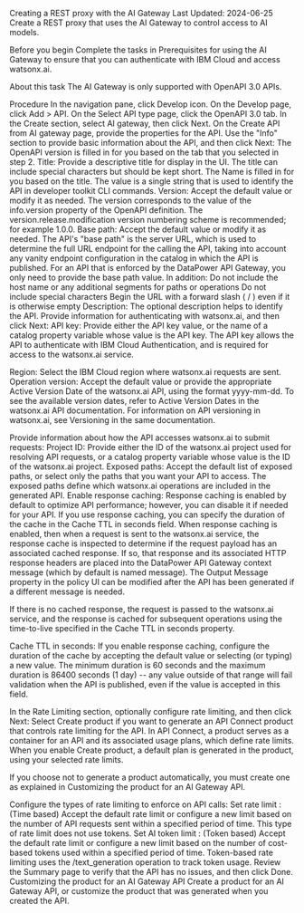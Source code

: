 Creating a REST proxy with the AI Gateway
Last Updated: 2024-06-25
Create a REST proxy that uses the AI Gateway to control access to AI models.

Before you begin
Complete the tasks in Prerequisites for using the AI Gateway to ensure that you can authenticate with IBM Cloud and access watsonx.ai.

About this task
The AI Gateway is only supported with OpenAPI 3.0 APIs.

Procedure
In the navigation pane, click Develop icon.
On the Develop page, click Add > API.
On the Select API type page, click the OpenAPI 3.0 tab.
In the Create section, select AI gateway, then click Next.
On the Create API from AI gateway page, provide the properties for the API.
Use the "Info" section to provide basic information about the API, and then click Next:
The OpenAPI version is filled in for you based on the tab that you selected in step 2.
Title: Provide a descriptive title for display in the UI. The title can include special characters but should be kept short.
The Name is filled in for you based on the title. The value is a single string that is used to identify the API in developer toolkit CLI commands.
Version: Accept the default value or modify it as needed. The version corresponds to the value of the info.version property of the OpenAPI definition. The version.release.modification version numbering scheme is recommended; for example 1.0.0.
Base path: Accept the default value or modify it as needed. The API's "base path" is the server URL, which is used to determine the full URL endpoint for the calling the API, taking into account any vanity endpoint configuration in the catalog in which the API is published. For an API that is enforced by the DataPower API Gateway, you only need to provide the base path value. In addition:
Do not include the host name or any additional segments for paths or operations
Do not include special characters
Begin the URL with a forward slash ( / ) even if it is otherwise empty
Description: The optional description helps to identify the API.
Provide information for authenticating with watsonx.ai, and then click Next:
API key: Provide either the API key value, or the name of a catalog property variable whose value is the API key.
The API key allows the API to authenticate with IBM Cloud Authentication, and is required for access to the watsonx.ai service.

Region: Select the IBM Cloud region where watsonx.ai requests are sent.
Operation version: Accept the default value or provide the appropriate Active Version Date of the watsonx.ai API, using the format yyyy-mm-dd.
To see the available version dates, refer to Active Version Dates in the watsonx.ai API documentation. For information on API versioning in watsonx.ai, see Versioning in the same documentation.

Provide information about how the API accesses watsonx.ai to submit requests:
Project ID: Provide either the ID of the watsonx.ai project used for resolving API requests, or a catalog property variable whose value is the ID of the watsonx.ai project.
Exposed paths: Accept the default list of exposed paths, or select only the paths that you want your API to access. The exposed paths define which watsonx.ai operations are included in the generated API.
Enable response caching: Response caching is enabled by default to optimize API performance; however, you can disable it if needed for your API. If you use response caching, you can specify the duration of the cache in the Cache TTL in seconds field.
When response caching is enabled, then when a request is sent to the watsonx.ai service, the response cache is inspected to determine if the request payload has an associated cached response. If so, that response and its associated HTTP response headers are placed into the DataPower API Gateway context message (which by default is named message). The Output Message property in the policy UI can be modified after the API has been generated if a different message is needed.

If there is no cached response, the request is passed to the watsonx.ai service, and the response is cached for subsequent operations using the time-to-live specified in the Cache TTL in seconds property.

Cache TTL in seconds: If you enable response caching, configure the duration of the cache by accepting the default value or selecting (or typing) a new value. The minimum duration is 60 seconds and the maximum duration is 86400 seconds (1 day) -- any value outside of that range will fail validation when the API is published, even if the value is accepted in this field.

In the Rate Limiting section, optionally configure rate limiting, and then click Next:
Select Create product if you want to generate an API Connect product that controls rate limiting for the API.
In API Connect, a product serves as a container for an API and its associated usage plans, which define rate limits. When you enable Create product, a default plan is generated in the product, using your selected rate limits.

If you choose not to generate a product automatically, you must create one as explained in Customizing the product for an AI Gateway API.

Configure the types of rate limiting to enforce on API calls:
Set rate limit : (Time based) Accept the default rate limit or configure a new limit based on the number of API requests sent within a specified period of time. This type of rate limit does not use tokens.
Set AI token limit : (Token based) Accept the default rate limit or configure a new limit based on the number of cost-based tokens used within a specified period of time. Token-based rate limiting uses the /text_generation operation to track token usage.
Review the Summary page to verify that the API has no issues, and then click Done.
Customizing the product for an AI Gateway API
Create a product for an AI Gateway API, or customize the product that was generated when you created the API.